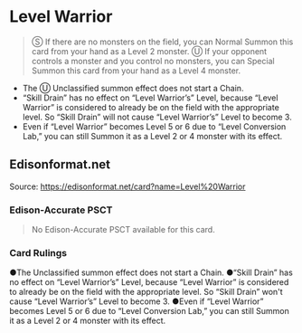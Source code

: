 # Level Warrior

> Ⓢ If there are no monsters on the field, you can Normal Summon this card from your hand as a Level 2 monster. Ⓤ If your opponent controls a monster and you control no monsters, you can Special Summon this card from your hand as a Level 4 monster.

*   The Ⓤ Unclassified summon effect does not start a Chain.
*   “Skill Drain” has no effect on “Level Warrior’s” Level, because “Level Warrior” is considered to already be on the field with the appropriate level. So “Skill Drain” will not cause “Level Warrior’s” Level to become 3.
*   Even if “Level Warrior” becomes Level 5 or 6 due to “Level Conversion Lab,” you can still Summon it as a Level 2 or 4 monster with its effect.

## Edisonformat.net

Source: https://edisonformat.net/card?name=Level%20Warrior

### Edison-Accurate PSCT

> No Edison-Accurate PSCT available for this card.

### Card Rulings

●The Unclassified summon effect does not start a Chain.
●“Skill Drain” has no effect on “Level Warrior’s” Level, because “Level Warrior” is considered to already be on the field with the appropriate level. So “Skill Drain” won't cause “Level Warrior’s” Level to become 3.
●Even if “Level Warrior” becomes Level 5 or 6 due to “Level Conversion Lab,” you can still Summon it as a Level 2 or 4 monster with its effect.
            